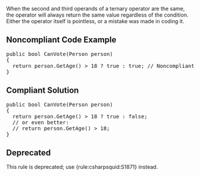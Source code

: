 When the second and third operands of a ternary operator are the same, the operator will always return the same value regardless of the condition.
Either the operator itself is pointless, or a mistake was made in coding it. 

## Noncompliant Code Example

<pre>
public bool CanVote(Person person)
{
  return person.GetAge() &gt; 18 ? true : true; // Noncompliant; is this what was intended?
}
</pre>

## Compliant Solution

<pre>
public bool CanVote(Person person)
{
  return person.GetAge() &gt; 18 ? true : false;
  // or even better:
  // return person.GetAge() &gt; 18;
}
</pre>

## Deprecated

This rule is deprecated; use {rule:csharpsquid:S1871} instead.
